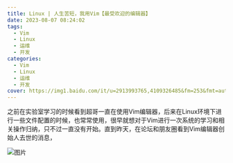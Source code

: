 ```yaml
---
title: Linux | 人生苦短，我用Vim【最受欢迎的编辑器】
date: 2023-08-07 08:24:02
tags: 
  - Vim
  - Linux
  - 运维
  - 开发
categories: 
  - Vim
  - Linux
  - 运维
  - 开发
cover: https://img1.baidu.com/it/u=2913993765,4109326485&fm=253&fmt=auto&app=138&f=JPEG?w=800&h=450
---
```


之前在实验室学习的时候看到超哥一直在使用Vim编辑器，后来在Linux环境下进行一些文件配置的时候，也常常使用，很早就想对于Vim进行一次系统的学习和相关操作归纳，只不过一直没有开始。直到昨天，在论坛和朋友圈看到Vim编辑器创始人去世的消息，

![图片](https://www.21cto.com/article/wechat/image?url=https://mmbiz.qpic.cn/mmbiz_png/X1wOHbVRDnxictWTHpRC7DhXO212iawQpLcWaXoyNQsrqiauu6JNaBCURicoj1TU6GIXWzsaS0nld3w8gwoA15jaVw/640?wx_fmt=png&wxfrom=5&wx_lazy=1&wx_co=1)
